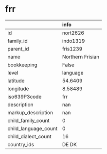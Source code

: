 # frr
|                      | info             |
|:---------------------|:-----------------|
| id                   | nort2626         |
| family_id            | indo1319         |
| parent_id            | fris1239         |
| name                 | Northern Frisian |
| bookkeeping          | False            |
| level                | language         |
| latitude             | 54.6409          |
| longitude            | 8.58489          |
| iso639P3code         | frr              |
| description          | nan              |
| markup_description   | nan              |
| child_family_count   | 0                |
| child_language_count | 0                |
| child_dialect_count  | 16               |
| country_ids          | DE DK            |